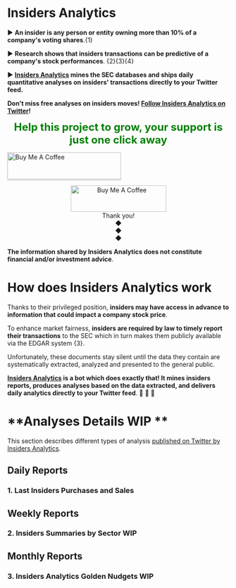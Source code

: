 # **Insiders Analytics**

 ► **An insider is any person or entity owning more than 10% of a company's voting shares**.{1}

 ► **Research shows that insiders transactions can be predictive of a company's stock performances**. {2}{3}{4}

 ► **[Insiders Analytics](https://twitter.com/insidersanalyt1) mines the SEC databases and ships daily quantitative analyses on insiders' transactions directly to your Twitter feed.**

**Don't miss free analyses on insiders moves! [Follow Insiders Analytics on Twitter](https://twitter.com/insidersanalyt1)!**

<div align="center"> <span style="color:green"> <p> <strong> <font size="+2"> Help this project to grow, your support is just one click away </font> </strong> </p> </span> </div>


  <a href="https://www.buymeacoffee.com/elioami" target="_blank"><img src="https://www.buymeacoffee.com/assets/img/custom_images/orange_img.png" alt="Buy Me A Coffee" style="height: 61px !important;width: 258px !important;box-shadow: 0px 3px 2px 0px rgba(190, 190, 190, 0.5) !important;-webkit-box-shadow: 0px 3px 2px 0px rgba(190, 190, 190, 0.5) !important;" ></a>
</div>

<div style="text-align: center">
<a href="https://www.buymeacoffee.com/elioami" target="_blank"><img src="https://cdn.buymeacoffee.com/buttons/v2/default-yellow.png" alt="Buy Me A Coffee" style="height: 60px !important;width: 217px !important;" ></a>
</div>





 <div style="text-align: center">Thank you!</div>
 
 <div style="text-align: center">◆</div>
 
 <div style="text-align: center">◆</div>
 
 <div style="text-align: center">◆</div>
 
 **The information shared by Insiders Analytics does not constitute financial and/or investment advice**.

# **How does Insiders Analytics work**

Thanks to their privileged position, **insiders may have access in advance to information that could impact a company stock price**. 

To enhance market fairness, **insiders are required by law to timely report their transactions** to the SEC which in turn makes them publicly available via the EDGAR system {3}.

Unfortunately, these documents stay silent until the data they contain are systematically extracted, analyzed and presented to the general public. 

**[Insiders Analytics](https://twitter.com/insidersanalyt1) is a bot which does exactly that! It mines insiders reports, produces analyses based on the data extracted, and delivers daily analytics directly to your Twitter feed**. :robot: :robot: :robot: 

# **Analyses Details WIP **

This section describes different types of analysis [published on Twitter by Insiders Analytics](https://twitter.com/insidersanalyt1). 

## Daily Reports

### 1. Last Insiders Purchases and Sales

## Weekly Reports

### 2. Insiders Summaries by Sector WIP

## Monthly Reports

### 3. Insiders Analytics Golden Nudgets WIP








